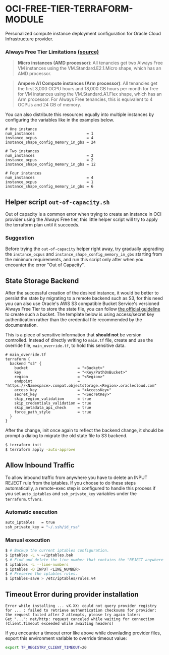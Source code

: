 # OCI-FREE-TIER-TERRAFORM-MODULE

Personalized compute instance deployment configuration for Oracle Cloud Infrastructure provider.

### Always Free Tier Limitations [(source)](https://docs.oracle.com/en-us/iaas/Content/FreeTier/freetier_topic-Always_Free_Resources.htm#freetier_topic_Always_Free_Resources_Infrastructure)

> **Micro instances (AMD processor)**: All tenancies get two Always Free VM instances using the VM.Standard.E2.1.Micro shape, which has an AMD processor.

> **Ampere A1 Compute instances (Arm processor)**: All tenancies get the first 3,000 OCPU hours and 18,000 GB hours per month for free for VM instances using the VM.Standard.A1.Flex shape, which has an Arm processor. For Always Free tenancies, this is equivalent to 4 OCPUs and 24 GB of memory.

You can also distribute this resources equally into multiple instances by configuring the variables like in the examples below.

```hcl
# One instance
num_instances                       = 1
instance_ocpus                      = 4
instance_shape_config_memory_in_gbs = 24

# Two instances
num_instances                       = 2
instance_ocpus                      = 2
instance_shape_config_memory_in_gbs = 12

# Four instances
num_instances                       = 4
instance_ocpus                      = 1
instance_shape_config_memory_in_gbs = 6
```

## Helper script `out-of-capacity.sh`

Out of capacity is a common error when trying to create an instance in OCI provider using the Always Free tier, this little helper script will try to apply the terraform plan until it succeeds.

### Suggestion

Before trying the `out-of-capacity` helper right away, try gradually upgrading the `instance_ocpus` and `instance_shape_config_memory_in_gbs` starting from the minimum requirements, and run this script only after when you encounter the error "Out of Capacity".

## State Storage Backend

After the successful creation of the desired instance, it would be better to persist the state by migrating to a remote backend such as S3, for this need you can also use Oracle's AWS S3 compatible Bucket Service's versioned Always Free Tier to store the state file, you can follow [the official guideline](https://docs.oracle.com/en-us/iaas/Content/API/SDKDocs/terraformUsingObjectStore.htm#s3) to create such a bucket. The template below is using access/secret key authentication rather than the credential file recommended by the documentation.

This is a piece of sensitive information that **should not** be version controlled. Instead of directly writing to `main.tf` file, create and use the override file, `main_override.tf`, to hold this sensitive data.

```hcl
# main_override.tf
terraform {
  backend "s3" {
    bucket                      = "<Bucket>"
    key                         = "<Key/PathOnBucket>"
    region                      = "<Region>"
    endpoint                    = "https://<Namespace>.compat.objectstorage.<Region>.oraclecloud.com"
    access_key                  = "<AccessKey>"
    secret_key                  = "<SecretKey>"
    skip_region_validation      = true
    skip_credentials_validation = true
    skip_metadata_api_check     = true
    force_path_style            = true
  }
}
```

After the change, init once again to reflect the backend change, it should be prompt a dialog to migrate the old state file to S3 backend.

```bash
$ terraform init
$ terraform apply -auto-approve
````

## Allow Inbound Traffic

To allow inbound traffic from anywhere you have to delete an INPUT REJECT rule from the iptables. If you choose to do these steps automatically, a remote-exec step is configured to handle this process if you set `auto_iptables` and `ssh_private_key` variables under the `terraform.tfvars`.

### Automatic execution
```bash
auto_iptables   = true
ssh_private_key = "~/.ssh/id_rsa"
```

### Manual execution
```bash
$ # Backup the current iptables configuration.
$ iptables -L > ~/iptables.bak
$ # Find and delete the line number that contains the "REJECT anywhere anywhere" from the Chain INPUT.
$ iptables -L --line-numbers
$ iptables -D INPUT <LINE_NUMBER>
$ # Preserve the iptables rules.
$ iptables-save > /etc/iptables/rules.v4
```
## Timeout Error during provider installation
```
Error while installing ... vX.XX: could not query provider registry for ... : failed to retrieve authentication checksums for provider: the request failed after 2 attempts, please try again later:
Get "...": net/http: request canceled while waiting for connection (Client.Timeout exceeded while awaiting headers)
```

If you encounter a timeout error like above while downlading provider files, export this environment variable to override timeout value:
```bash
export TF_REGISTRY_CLIENT_TIMEOUT=20
```